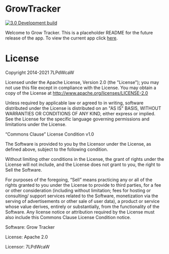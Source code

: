 # GrowTracker

[![3.0 Development build](https://github.com/7LPdWcaW/GrowTracker-Android/actions/workflows/android-build-3-0.yml/badge.svg?branch=develop3&event=release)](https://github.com/7LPdWcaW/GrowTracker-Android/actions/workflows/android-build-3-0.yml)

Welcome to Grow Tracker. This is a placeholder README for the future release of the app. To view the current app click [here](https://github.com/7LPdWcaW/GrowTracker-Android/tree/master).

# License

Copyright 2014-2021 7LPdWcaW

Licensed under the Apache License, Version 2.0 (the "License");
you may not use this file except in compliance with the License.
You may obtain a copy of the License at http://www.apache.org/licenses/LICENSE-2.0

Unless required by applicable law or agreed to in writing, software
distributed under the License is distributed on an "AS IS" BASIS,
WITHOUT WARRANTIES OR CONDITIONS OF ANY KIND, either express or implied.
See the License for the specific language governing permissions and
limitations under the License.

“Commons Clause” License Condition v1.0

The Software is provided to you by the Licensor under the License,
as defined above, subject to the following condition.

Without limiting other conditions in the License, the grant of rights
under the License will not include, and the License does not grant to you,
the right to Sell the Software.

For purposes of the foregoing, “Sell” means practicing any or all of
the rights granted to you under the License to provide to third parties,
for a fee or other consideration (including without limitation; fees for
hosting or consulting/ support services related to the Software, monetization via
the serving of advertisements or other sale of user data), a
product or service whose value derives, entirely or substantially,
from the functionality of the Software. Any license notice or
attribution required by the License must also include this
Commons Clause License Condition notice.

Software: Grow Tracker

License: Apache 2.0

Licensor: 7LPdWcaW
